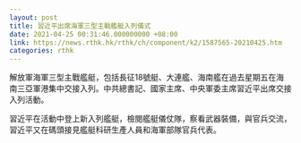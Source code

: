 ```yaml
---
layout: post
title: 習近平出席海軍三型主戰艦艇入列儀式
date: 2021-04-25 00:31:46.000000000 +08:00
link: https://news.rthk.hk/rthk/ch/component/k2/1587565-20210425.htm
categories: rthk
---
```


解放軍海軍三型主戰艦艇，包括長征18號艇、大連艦、海南艦在過去星期五在海南三亞軍港集中交接入列。中共總書記、國家主席、中央軍委主席習近平出席交接入列活動。

習近平在活動中登上新入列艦艇，檢閱艦艇儀仗隊，察看武器裝備，與官兵交流，習近平又在碼頭接見艦艇科研生產人員和海軍部隊官兵代表。
